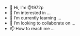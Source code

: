 - 👋 Hi, I’m @1972p
- 👀 I’m interested in ...
- 🌱 I’m currently learning ...
- 💞️ I’m looking to collaborate on ...
- 📫 How to reach me ...

<!---
1972p/1972p is a ✨ special ✨ repository because its `README.md` (this file) appears on your GitHub profile.
You can click the Preview link to take a look at your changes.
--->
